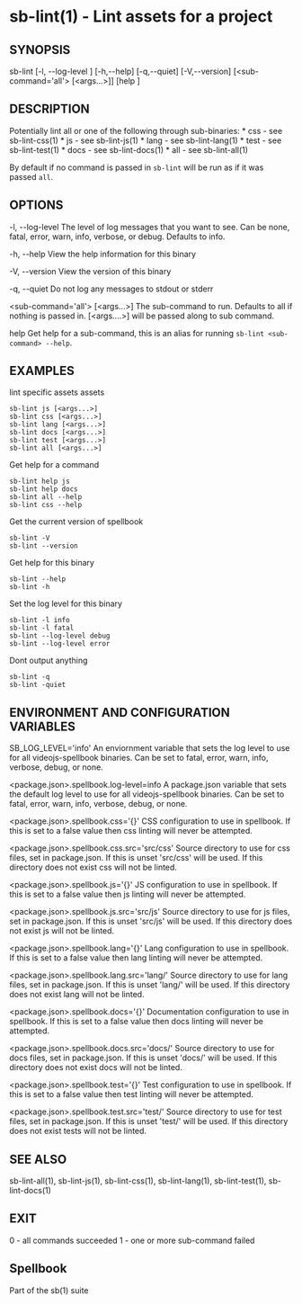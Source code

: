 # sb-lint(1) - Lint assets for a project

## SYNOPSIS

  sb-lint [-l, --log-level <level>] [-h,--help] [-q,--quiet] [-V,--version]
           [<sub-command='all'> [<args...>]] [help <sub-command>]

## DESCRIPTION

  Potentially lint all or one of the following through sub-binaries:
    * css - see sb-lint-css(1)
    * js - see sb-lint-js(1)
    * lang - see sb-lint-lang(1)
    * test - see sb-lint-test(1)
    * docs - see sb-lint-docs(1)
    * all - see sb-lint-all(1)

  By default if no command is passed in `sb-lint` will be run as if it was
  passed `all`.

## OPTIONS

  -l, --log-level <level>
    The level of log messages that you want to see. Can be none, fatal, error,
    warn, info, verbose, or debug. Defaults to info.

  -h, --help
    View the help information for this binary

  -V, --version
    View the version of this binary

  -q, --quiet
    Do not log any messages to stdout or stderr

  <sub-command='all'> [<args...>]
    The sub-command to run. Defaults to all if nothing is passed in.
    [<args....>] will be passed along to sub command.

  help <sub-command>
    Get help for a sub-command, this is an alias for running `sb-lint <sub-command> --help`.

## EXAMPLES

  lint specific assets assets

    sb-lint js [<args...>]
    sb-lint css [<args...>]
    sb-lint lang [<args...>]
    sb-lint docs [<args...>]
    sb-lint test [<args...>]
    sb-lint all [<args...>]

  Get help for a command

    sb-lint help js
    sb-lint help docs
    sb-lint all --help
    sb-lint css --help

  Get the current version of spellbook

    sb-lint -V
    sb-lint --version

  Get help for this binary

    sb-lint --help
    sb-lint -h

  Set the log level for this binary

    sb-lint -l info
    sb-lint -l fatal
    sb-lint --log-level debug
    sb-lint --log-level error

  Dont output anything

    sb-lint -q
    sb-lint -quiet

## ENVIRONMENT AND CONFIGURATION VARIABLES

  SB_LOG_LEVEL='info'
    An enviornment variable that sets the log level to use for all videojs-spellbook
    binaries. Can be set to fatal, error, warn, info, verbose, debug, or none.

  <package.json>.spellbook.log-level=info
    A package.json variable that sets the default log level to use for all videojs-spellbook
    binaries. Can be set to fatal, error, warn, info, verbose, debug, or none.

  <package.json>.spellbook.css='{}'
    CSS configuration to use in spellbook. If this is set to a false value then css
    linting will never be attempted.

  <package.json>.spellbook.css.src='src/css'
    Source directory to use for css files, set in package.json. If this is unset
    'src/css' will be used. If this directory does not exist css will not be linted.

  <package.json>.spellbook.js='{}'
    JS configuration to use in spellbook. If this is set to a false value then js
    linting will never be attempted.

  <package.json>.spellbook.js.src='src/js'
    Source directory to use for js files, set in package.json. If this is unset
    'src/js' will be used. If this directory does not exist js will not be linted.

  <package.json>.spellbook.lang='{}'
    Lang configuration to use in spellbook. If this is set to a false value then lang
    linting will never be attempted.

  <package.json>.spellbook.lang.src='lang/'
    Source directory to use for lang files, set in package.json. If this is unset
    'lang/' will be used. If this directory does not exist lang will not be linted.

  <package.json>.spellbook.docs='{}'
    Documentation configuration to use in spellbook. If this is set to a false value
    then docs linting will never be attempted.

  <package.json>.spellbook.docs.src='docs/'
    Source directory to use for docs files, set in package.json. If this is unset
    'docs/' will be used. If this directory does not exist docs will not be linted.

  <package.json>.spellbook.test='{}'
    Test configuration to use in spellbook. If this is set to a false value
    then test linting will never be attempted.

  <package.json>.spellbook.test.src='test/'
    Source directory to use for test files, set in package.json. If this is unset
    'test/' will be used. If this directory does not exist tests will not be linted.

## SEE ALSO

  sb-lint-all(1), sb-lint-js(1), sb-lint-css(1), sb-lint-lang(1),
  sb-lint-test(1), sb-lint-docs(1)

## EXIT

  0 - all commands succeeded
  1 - one or more sub-command failed

## Spellbook

  Part of the sb(1) suite
